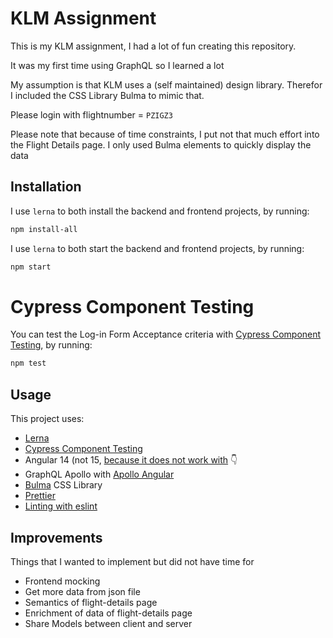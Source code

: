 # KLM Assignment

This is my KLM assignment, I had a lot of fun creating this repository.

It was my first time using GraphQL so I learned a lot

My assumption is that KLM uses a (self maintained) design library. Therefor I included the CSS Library Bulma to mimic that.

Please login with flightnumber = `PZIGZ3`

Please note that because of time constraints, I put not that much effort into the Flight Details page. I only used Bulma elements to quickly display the data

## Installation

I use `lerna` to both install the backend and frontend projects, by running:

```bash
npm install-all
```

I use `lerna` to both start the backend and frontend projects, by running:

```bash
npm start
```

# Cypress Component Testing

You can test the Log-in Form Acceptance criteria with [Cypress Component Testing](https://docs.cypress.io/guides/component-testing/angular/overview), by running:

```bash
npm test
```

## Usage

This project uses:
- [Lerna](https://lerna.js.org/docs/getting-started)
- [Cypress Component Testing](https://docs.cypress.io/guides/component-testing/angular/overview)
- Angular 14 (not 15, [because it does not work with](https://github.com/kamilkisiela/apollo-angular/issues/1848) :point_down:
- GraphQL Apollo with [Apollo Angular](https://the-guild.dev/graphql/apollo-angular/docs)
- [Bulma](https://bulma.io/documentation/) CSS Library
- [Prettier](https://prettier.io/docs/en/install.html)
- [Linting with eslint](https://eslint.org/)

## Improvements

Things that I wanted to implement but did not have time for
- Frontend mocking
- Get more data from json file
- Semantics of flight-details page
- Enrichment of data of flight-details page
- Share Models between client and server
